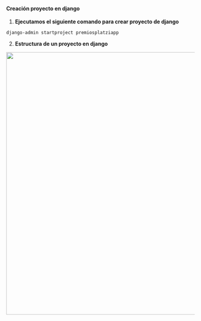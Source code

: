 #### Creación proyecto en django

1. **Ejecutamos el siguiente comando para crear proyecto de django**
   
```
django-admin startproject premiosplatziapp

```
2. **Estructura de un proyecto en django**


<p align="center">

<img src="https://drive.google.com/uc?export=download&id=1dumNv9OoMyIZs2hTX9tKUF40Bqas1gAy" width="700" height="700" />

</p>


